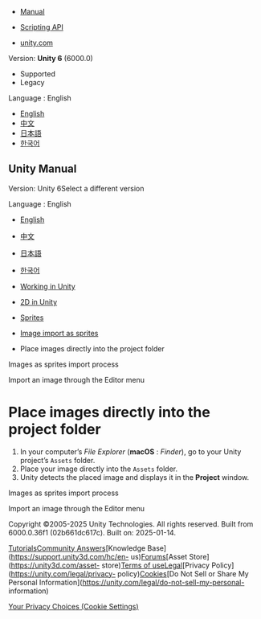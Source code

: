 [](https://docs.unity3d.com)

  * [Manual](../Manual/index.html)
  * [Scripting API](../ScriptReference/index.html)

  * [unity.com](https://unity.com/)

Version: **Unity 6** (6000.0)

  * Supported
  * Legacy

Language : English

  * [English](/Manual/sprite/import-images-sprites/place-images-directly-project-folder.html)
  * [中文](/cn/current/Manual/sprite/import-images-sprites/place-images-directly-project-folder.html)
  * [日本語](/ja/current/Manual/sprite/import-images-sprites/place-images-directly-project-folder.html)
  * [한국어](/kr/current/Manual/sprite/import-images-sprites/place-images-directly-project-folder.html)

[](https://docs.unity3d.com)

## Unity Manual

Version: Unity 6Select a different version

Language : English

  * [English](/Manual/sprite/import-images-sprites/place-images-directly-project-folder.html)
  * [中文](/cn/current/Manual/sprite/import-images-sprites/place-images-directly-project-folder.html)
  * [日本語](/ja/current/Manual/sprite/import-images-sprites/place-images-directly-project-folder.html)
  * [한국어](/kr/current/Manual/sprite/import-images-sprites/place-images-directly-project-folder.html)

  * [Working in Unity](../../working-in-unity.html)
  * [2D in Unity](../../Unity2D.html)
  * [Sprites](../../sprite/sprite-landing.html)
  * [Image import as sprites](../../sprite/import-images-sprites/import-images-sprites-landing.html)
  * Place images directly into the project folder

[](../../sprite/import-images-sprites/images-sprites-import-process.html)

Images as sprites import process

[](../../sprite/import-images-sprites/import-image-editor-menu.html)

Import an image through the Editor menu

# Place images directly into the project folder

  1. In your computer’s _File Explorer_ (**macOS** : _Finder_), go to your Unity project’s `Assets` folder.
  2. Place your image directly into the `Assets` folder.
  3. Unity detects the placed image and displays it in the **Project** window.

[](../../sprite/import-images-sprites/images-sprites-import-process.html)

Images as sprites import process

[](../../sprite/import-images-sprites/import-image-editor-menu.html)

Import an image through the Editor menu

Copyright ©2005-2025 Unity Technologies. All rights reserved. Built from
6000.0.36f1 (02b661dc617c). Built on: 2025-01-14.

[Tutorials](https://learn.unity.com/)[Community
Answers](https://answers.unity3d.com)[Knowledge
Base](https://support.unity3d.com/hc/en-
us)[Forums](https://forum.unity3d.com)[Asset Store](https://unity3d.com/asset-
store)[Terms of
use](https://docs.unity3d.com/Manual/TermsOfUse.html)[Legal](https://unity.com/legal)[Privacy
Policy](https://unity.com/legal/privacy-
policy)[Cookies](https://unity.com/legal/cookie-policy)[Do Not Sell or Share
My Personal Information](https://unity.com/legal/do-not-sell-my-personal-
information)

[Your Privacy Choices (Cookie Settings)](javascript:void\(0\);)

